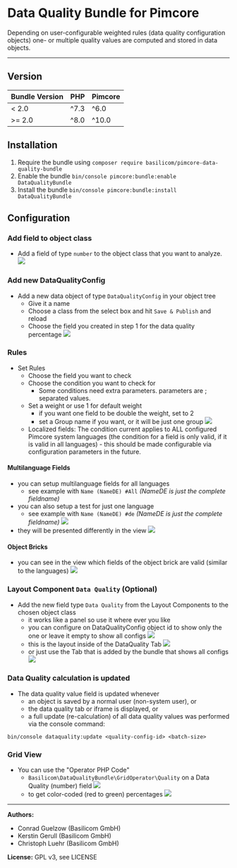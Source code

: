 # Data Quality Bundle for Pimcore

Depending on user-configurable weighted rules (data quality configuration objects)
one- or multiple quality values are computed and stored in data objects.

-------

## Version

| Bundle Version | PHP | Pimcore |
| ----------- | -----------| ----------- |
| &lt; 2.0 | ^7.3 | ^6.0 |
| &gt;= 2.0 | ^8.0 | ^10.0 |

## Installation
1. Require the bundle using ``composer require basilicom/pimcore-data-quality-bundle``
3. Enable the bundle ``bin/console pimcore:bundle:enable DataQualityBundle``
3. Install the bundle ``bin/console pimcore:bundle:install DataQualityBundle``

## Configuration

### Add field to object class
* Add a field of type ``number`` to the object class that you want to analyze.
![](documentation/data-quality-field-for-percentage.jpg)


### Add new DataQualityConfig
* Add a new data object of type ``DataQualityConfig`` in your object tree
   * Give it a name
   * Choose a class from the select box and hit ``Save & Publish`` and reload
   * Choose the field you created in step 1 for the data quality percentage
   ![](documentation/data-quality-config-object.jpg)
   

### Rules
* Set Rules
   * Choose the field you want to check
   * Choose the condition you want to check for
      * Some conditions need extra parameters. parameters are ; separated values.
   * Set a weight or use 1 for default weight
      * if you want one field to be double the weight, set to 2
      * set a Group name if you want, or it will be just one group
      ![](documentation/data-quality-rules.jpg)
   * Localized fields: The condition current applies to ALL configured
     Pimcore system languages (the condition for a field is only valid, if
     it is valid in all languages) - this should be made configurable via
     configuration parameters in the future.
      
#### Multilanguage Fields
* you can setup multilanguage fields for all languages
  * see example with ``Name (NameDE) #All`` _(NameDE is just the complete fieldname)_
* you can also setup a test for just one language
  * see example with ``Name (NameDE) #de`` _(NameDE is just the complete fieldname)_
![](documentation/multilanguage-field-config.jpg)
* they will be presented differently in the view
![](documentation/multilanguage-field-view.jpg)

#### Object Bricks
* you can see in the view which fields of the object brick are valid (similar to the languages)
![](documentation/objectbrick-field-view.png)

### Layout Component ``Data Quality`` (Optional)
* Add the new field type ``Data Quality`` from the Layout Components to the chosen object class
   * it works like a panel so use it where ever you like
   * you can configure on DataQualityConfig object id to show only the one or leave it empty to show all configs
   ![](documentation/data-quality-layout-field.jpg)
   * this is the layout inside of the DataQuality Tab
   ![](documentation/data-quality-field.jpg)
   * or just use the Tab that is added by the bundle that shows all configs
   ![](documentation/data-quality-tab.jpg)
   

### Data Quality calculation is updated
* The data quality value field is updated whenever 
   * an object is saved by a normal user (non-system user), or
   * the data quality tab or iframe is displayed, or
   * a full update (re-calculation) of all data quality values was performed via the console command:
```
bin/console dataquality:update <quality-config-id> <batch-size>
```
  

### Grid View
* You can use the "Operator PHP Code" 
   * ``Basilicom\DataQualityBundle\GridOperator\Quality`` on a Data Quality (number) field 
   ![](documentation/grid-view-setting.jpg)
   * to get color-coded (red to green) percentages
   ![](documentation/grid-view.jpg)


-------

**Authors:** 

* Conrad Guelzow (Basilicom GmbH)
* Kerstin Gerull (Basilicom GmbH)
* Christoph Luehr (Basilicom GmbH)

**License:** GPL v3, see LICENSE
